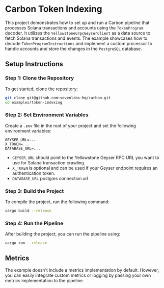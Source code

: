 # Carbon Token Indexing

This project demonstrates how to set up and run a Carbon pipeline that processes Solana transactions and accounts using the `TokenProgram` decoder. It utilizes the `YellowstoneGrpcGeyserClient` as a data source to fetch Solana transactions and events. The example showcases how to decode `TokenProgramInstructions` and implement a custom processor to handle accounts and store the changes in the `PostgreSQL` database.

## Setup Instructions

### Step 1: Clone the Repository

To get started, clone the repository:

```sh
git clone git@github.com:sevenlabs-hq/carbon.git
cd examples/token-indexing
```

### Step 2: Set Environment Variables

Create a `.env` file in the root of your project and set the following environment variables:

```env
GEYSER_URL=...
X_TOKEN=...
DATABASE_URL=...
```

- `GEYSER_URL` should point to the Yellowstone Geyser RPC URL you want to use for Solana transaction crawling.
- `X_TOKEN` is optional and can be used if your Geyser endpoint requires an authentication token.
- `DATABASE_URL` postgres connection url 

### Step 3: Build the Project

To compile the project, run the following command:

```sh
cargo build --release
```

### Step 4: Run the Pipeline

After building the project, you can run the pipeline using:

```sh
cargo run --release
```

## Metrics

The example doesn't include a metrics implementation by default. However, you can easily integrate custom metrics or logging by passing your own metrics implementation to the pipeline.